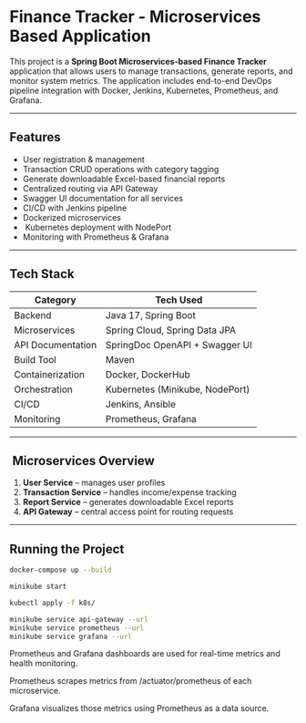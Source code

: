 #  Finance Tracker - Microservices Based Application

This project is a **Spring Boot Microservices-based Finance Tracker** application that allows users to manage transactions, generate reports, and monitor system metrics. The application includes end-to-end DevOps pipeline integration with Docker, Jenkins, Kubernetes, Prometheus, and Grafana.

---

##  Features

-  User registration & management
-  Transaction CRUD operations with category tagging
-  Generate downloadable Excel-based financial reports
-  Centralized routing via API Gateway
-  Swagger UI documentation for all services
-  CI/CD with Jenkins pipeline
-  Dockerized microservices
- ️ Kubernetes deployment with NodePort
-  Monitoring with Prometheus & Grafana

---

##  Tech Stack

| Category          | Tech Used                          |
|-------------------|------------------------------------|
| Backend           | Java 17, Spring Boot               |
| Microservices     | Spring Cloud, Spring Data JPA      |
| API Documentation | SpringDoc OpenAPI + Swagger UI     |
| Build Tool        | Maven                              |
| Containerization  | Docker, DockerHub                  |
| Orchestration     | Kubernetes (Minikube, NodePort)    |
| CI/CD             | Jenkins, Ansible                   |
| Monitoring        | Prometheus, Grafana                |

---

## ️ Microservices Overview

1. **User Service** – manages user profiles
2. **Transaction Service** – handles income/expense tracking
3. **Report Service** – generates downloadable Excel reports
4. **API Gateway** – central access point for routing requests

---

##  Running the Project


```bash
docker-compose up --build

minikube start

kubectl apply -f k8s/

minikube service api-gateway --url
minikube service prometheus --url
minikube service grafana --url
```
Prometheus and Grafana dashboards are used for real-time metrics and health monitoring.

Prometheus scrapes metrics from /actuator/prometheus of each microservice.

Grafana visualizes those metrics using Prometheus as a data source.

